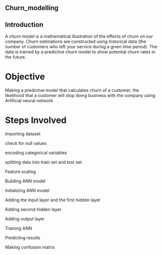 ## Churn_modelling

## Introduction
A churn model is a mathematical illustration of the effects of churn on our company. Churn estimations are constructed using historical data (the number of customers who left your service during a given time period). The data is trained by a predictive churn model to show potential churn rates in the future.
# Objective
Making a predictive model that calculates churn of a customer, the likelihood that a customer will stop doing business with the company using Artificial neural network

# Steps Involved
Importing dataset

check for null values

encoding categorical variables

splitting data into train set and test set

Feature scaling

Building ANN model

Initializing ANN model

Adding the input layer and the first hidden layer

Adding second hidden layer

Adding output layer

Training ANN

Predicting results

Making confusion matrix
